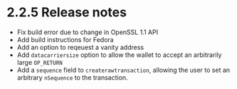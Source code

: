 2.2.5 Release notes
===================

- Fix build error due to change in OpenSSL 1.1 API
- Add build instructions for Fedora
- Add an option to reqeuest a vanity address
- Add `datacarriersize` option to allow the wallet to accept an arbitrarily 
  large `OP_RETURN`
- Add a `sequence` field to `createrawtransaction`, allowing the user to set
  an arbitrary `nSequence` to the transaction.

